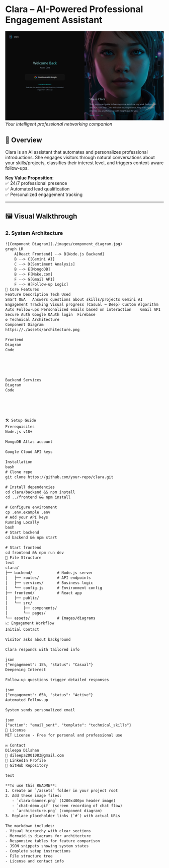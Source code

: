 # Clara – AI-Powered Professional Engagement Assistant

![Clara Banner](./images/clara.png)  
*Your intelligent professional networking companion*

## 🌟 Overview

Clara is an AI assistant that automates and personalizes professional introductions. She engages visitors through natural conversations about your skills/projects, classifies their interest level, and triggers context-aware follow-ups.

**Key Value Proposition**:  
✅ 24/7 professional presence  
✅ Automated lead qualification  
✅ Personalized engagement tracking  

---

## 🖼️ Visual Walkthrough

### 2. System Architecture
```mermaid
![Component Diagram](./images/component_diagram.jpg)  
graph LR
    A[React Frontend] --> B[Node.js Backend]
    B --> C[Gemini AI]
    C --> D[Sentiment Analysis]
    B --> E[MongoDB]
    B --> F[Make.com]
    F --> G[Gmail API]
    F --> H[Follow-up Logic]
🚀 Core Features
Feature	Description	Tech Used
Smart Q&A	Answers questions about skills/projects	Gemini AI
Engagement Tracking	Visual progress (Casual → Deep)	Custom Algorithm
Auto Follow-ups	Personalized emails based on interaction	Gmail API
Secure Auth	Google OAuth login	Firebase
⚙️ Technical Architecture
Component Diagram
https://./assets/architecture.png

Frontend
Diagram
Code





Backend Services
Diagram
Code





🛠️ Setup Guide
Prerequisites
Node.js v18+

MongoDB Atlas account

Google Cloud API keys

Installation
bash
# Clone repo
git clone https://github.com/your-repo/clara.git

# Install dependencies
cd clara/backend && npm install
cd ../frontend && npm install

# Configure environment
cp .env.example .env
# Add your API keys
Running Locally
bash
# Start backend
cd backend && npm start

# Start frontend
cd frontend && npm run dev
📂 File Structure
text
clara/
├── backend/           # Node.js server
│   ├── routes/        # API endpoints
│   ├── services/      # Business logic
│   └── config.js      # Environment config
├── frontend/          # React app
│   ├── public/
│   └── src/
│       ├── components/
│       └── pages/
└── assets/            # Images/diagrams
📈 Engagement Workflow
Initial Contact

Visitor asks about background

Clara responds with tailored info

json
{"engagement": 15%, "status": "Casual"}
Deepening Interest

Follow-up questions trigger detailed responses

json
{"engagement": 65%, "status": "Active"}
Automated Follow-up

System sends personalized email

json
{"action": "email_sent", "template": "technical_skills"}
📜 License
MIT License - Free for personal and professional use

✉️ Contact
Dileepa Dilshan
📧 dileepa2001083@gmail.com
🔗 LinkedIn Profile
🐙 GitHub Repository

text

**To use this README**:
1. Create an `/assets` folder in your project root
2. Add these image files:
   - `clara-banner.png` (1200x400px header image)
   - `chat-demo.gif` (screen recording of chat flow)
   - `architecture.png` (component diagram)
3. Replace placeholder links (`#`) with actual URLs

The markdown includes:
- Visual hierarchy with clear sections
- Mermaid.js diagrams for architecture
- Responsive tables for feature comparison
- JSON snippets showing system states
- Complete setup instructions
- File structure tree
- License and contact info